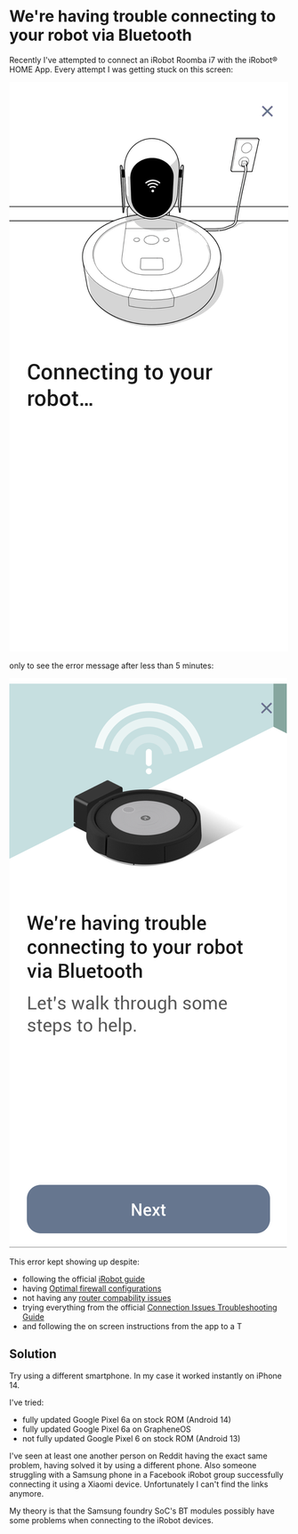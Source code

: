 # We're having trouble connecting to your robot via Bluetooth

Recently I've attempted to connect an iRobot Roomba i7 with the iRobot® HOME App. Every attempt I was getting stuck on this screen:

![error message](./img/connecting.png)

only to see the error message after less than 5 minutes:

![error message](./img/error.png)

This error kept showing up despite:

- following the official [iRobot guide]
- having [Optimal firewall configurations]
- not having any [router compability issues]
- trying everything from the official [Connection Issues Troubleshooting Guide]
- and following the on screen instructions from the app to a T

## Solution
Try using a different smartphone. In my case it worked instantly on iPhone 14.

I've tried:
- fully updated Google Pixel 6a on stock ROM (Android 14)
- fully updated Google Pixel 6a on GrapheneOS
- not fully updated Google Pixel 6 on stock ROM (Android 13)

I've seen at least one another person on Reddit having the exact same problem, having solved it by using a different phone. Also someone struggling with a Samsung phone in a Facebook iRobot group successfully connecting it using a Xiaomi device. Unfortunately I can't find the links anymore.

My theory is that the Samsung foundry SoC's BT modules possibly have some problems when connecting to the iRobot devices.

[iRobot guide]: <https://homesupport.irobot.com/s/article/17734>
[Optimal firewall configurations]: <https://homesupport.irobot.com/s/article/9025>
[router compability issues]: <https://homesupport.irobot.com/s/article/10657>
[Connection Issues Troubleshooting Guide]: <https://homesupport.irobot.com/s/article/17735>

